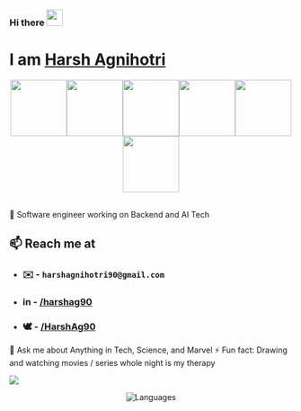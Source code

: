 ### Hi there <img src="https://github.com/TheDudeThatCode/TheDudeThatCode/blob/master/Assets/Hi.gif" width="29px">
# I am [Harsh Agnihotri](veryharsh.xyz)

<p align="center">
  <img src="https://i.giphy.com/media/KzJkzjggfGN5Py6nkT/200.webp" width="100"><img src="https://i.giphy.com/media/LMt9638dO8dftAjtco/200.webp" width="100"><img src="https://i.giphy.com/media/eNAsjO55tPbgaor7ma/200w.webp" width="100"><img src="https://media3.giphy.com/media/ln7z2eWriiQAllfVcn/200w.webp" width="100"><img src="https://i.giphy.com/media/VgGthkhUvGgOit7Y9i/200.webp" width="100"><img src="https://i.giphy.com/media/IdyAQJVN2kVPNUrojM/200.webp" width="100"><br><br>
</p>


🏫 Software engineer working on Backend and AI Tech


## 📫 Reach me at
  - ### ✉️ - `harshagnihotri90@gmail.com`
  - ### in  - [/harshag90](https://www.linkedin.com/in/harshag90/)
  - ### 🕊️ - [/HarshAg90](https://twitter.com/HarshAg90)
💬 Ask me about Anything in Tech, Science, and Marvel 
⚡ Fun fact: Drawing and watching movies / series whole night is my therapy

![](https://komarev.com/ghpvc/?username=HarshAg90&color=brightgreen)

<p align="center">
    <img src="https://github-readme-stats.vercel.app/api/top-langs/?username=HarshAg90&layout=compact" alt="Languages"/> 
</p>



